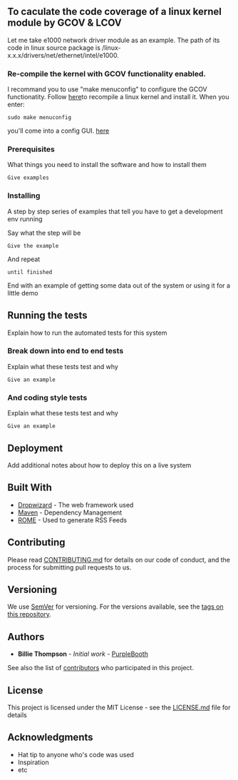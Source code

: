 ## To caculate the code coverage of a linux kernel module by GCOV & LCOV

Let me take e1000 network driver module as an example. The path of its code in linux source package is /linux-x.x.x/drivers/net/ethernet/intel/e1000. 

### Re-compile the kernel with GCOV functionality enabled.
I recommand you to use "make menuconfig" to configure the GCOV functionatity. Follow [here](https://medium.freecodecamp.org/building-and-installing-the-latest-linux-kernel-from-source-6d8df5345980)to recompile a linux kernel and install it. When you enter:
```
sudo make menuconfig
```
you'll come into a config GUI. [here](https://github.com/DanielYubinFan/Kernel_Modules_Coverage/issues/1)
### Prerequisites

What things you need to install the software and how to install them

```
Give examples
```

### Installing

A step by step series of examples that tell you have to get a development env running

Say what the step will be

```
Give the example
```

And repeat

```
until finished
```

End with an example of getting some data out of the system or using it for a little demo

## Running the tests

Explain how to run the automated tests for this system

### Break down into end to end tests

Explain what these tests test and why

```
Give an example
```

### And coding style tests

Explain what these tests test and why

```
Give an example
```

## Deployment

Add additional notes about how to deploy this on a live system

## Built With

* [Dropwizard](http://www.dropwizard.io/1.0.2/docs/) - The web framework used
* [Maven](https://maven.apache.org/) - Dependency Management
* [ROME](https://rometools.github.io/rome/) - Used to generate RSS Feeds

## Contributing

Please read [CONTRIBUTING.md](https://gist.github.com/PurpleBooth/b24679402957c63ec426) for details on our code of conduct, and the process for submitting pull requests to us.

## Versioning

We use [SemVer](http://semver.org/) for versioning. For the versions available, see the [tags on this repository](https://github.com/your/project/tags). 

## Authors

* **Billie Thompson** - *Initial work* - [PurpleBooth](https://github.com/PurpleBooth)

See also the list of [contributors](https://github.com/your/project/contributors) who participated in this project.

## License

This project is licensed under the MIT License - see the [LICENSE.md](LICENSE.md) file for details

## Acknowledgments

* Hat tip to anyone who's code was used
* Inspiration
* etc
